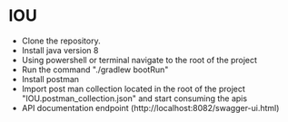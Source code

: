 # IOU
- Clone the repository.
- Install java version 8 
- Using powershell or terminal navigate to the root of the project
- Run the command  "./gradlew bootRun"
- Install postman
- Import post man collection located in the root of the project "IOU.postman_collection.json" and start consuming the apis
- API documentation endpoint (http://localhost:8082/swagger-ui.html)


